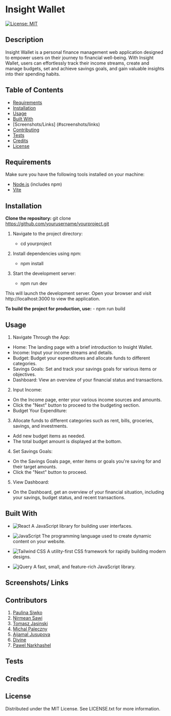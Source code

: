 <!-- # Final Project

## Application Requirements

You and your group will use everything you’ve learned to create a real-world client-side single-page application that you’ll be able to showcase to potential employers. The user story and acceptance criteria will depend on the project that you create, but your project must fulfill the following requirements:

* Must use ReactJS.

* Must use Node.

* Must have both GET and POST routes for retrieving and adding new data.

* Must deploy this application using Netlify.

* Must utilize at least two libraries, packages, or technologies that we haven't discussed.

* Must have a polished front end/UI.

* Must meet good quality coding standards (indentation, scoping, naming).

* Have a quality README (with unique name, description, technologies used, screenshot, and link to deployed application).

## Presentation Requirements

Use this [project presentation template](https://docs.google.com/presentation/d/1_u8TKy5zW5UlrVQVnyDEZ0unGI2tjQPDEpA0FNuBKAw/edit?usp=sharing) to address the following:

* Elevator pitch: a one minute description of your application.

* Concept: What is your user story? What was your motivation for development?

* Process: What were the technologies used? How were tasks and group roles broken down and assigned? What challenges did you encounter? What were your successes?

* Demo: Show your stuff!

* Directions for future development

* Links to to the deployed application and the GitHub repository -->

# Insight Wallet

[![License: MIT](https://img.shields.io/badge/License-MIT-yellow.svg)](https://opensource.org/licenses/MIT)

## Description

Insight Wallet is a personal finance management web application designed to empower users on their journey to financial well-being. With Insight Wallet, users can effortlessly track their income streams, create and manage budgets, set and achieve savings goals, and gain valuable insights into their spending habits.

## Table of Contents

- [Requirements](#installation)
- [Installation](#installation)
- [Usage](#usage)
- [Built With](#tests)
- [Screenshots/Links] (#screenshots/links)
- [Contributing](#contributing)
- [Tests](#tests)
- [Credits](#tests)
- [License](#license)

## Requirements

Make sure you have the following tools installed on your machine:

- [Node.js](https://nodejs.org/) (includes npm)
- [Vite](https://vitejs.dev/)

## Installation

**Clone the repository:**
git clone https://github.com/yourusername/yourproject.git

1. Navigate to the project directory:
    - cd yourproject

2. Install dependencies using npm:
    - npm install

3. Start the development server:
    - npm run dev

This will launch the development server. Open your browser and visit http://localhost:3000 to view the application.

**To build the project for production, use:**
    - npm run build

## Usage

1. Navigate Through the App:

- Home: The landing page with a brief introduction to Insight Wallet.
- Income: Input your income streams and details.
- Budget: Budget your expenditures and allocate funds to different categories.
- Savings Goals: Set and track your savings goals for various items or objectives.
- Dashboard: View an overview of your financial status and transactions.

2. Input Income:

- On the Income page, enter your various income sources and amounts.
- Click the "Next" button to proceed to the budgeting section.
- Budget Your Expenditure:

3. Allocate funds to different categories such as rent, bills, groceries, savings, and investments.
- Add new budget items as needed.
- The total budget amount is displayed at the bottom.

4. Set Savings Goals:
- On the Savings Goals page, enter items or goals you're saving for and their target amounts.
- Click the "Next" button to proceed.

5. View Dashboard:
- On the Dashboard, get an overview of your financial situation, including your savings, budget status, and recent transactions.


## Built With

- ![React](https://img.shields.io/badge/-React-61DAFB?style=for-the-badge&logo=react&logoColor=white) A JavaScript library for building user interfaces.

- ![JavaScript](https://img.shields.io/badge/-JavaScript-F7DF1E?style=for-the-badge&logo=javascript&logoColor=black) The programming language used to create dynamic content on your website.

- ![Tailwind CSS](https://img.shields.io/badge/-Tailwind%20CSS-38B2AC?style=for-the-badge&logo=tailwind-css&logoColor=white) A utility-first CSS framework for rapidly building modern designs.

- ![jQuery](https://img.shields.io/badge/-jQuery-0769AD?style=for-the-badge&logo=jquery&logoColor=white) A fast, small, and feature-rich JavaScript library.

## Screenshots/ Links

## Contributors

1. [Paulina Siwko](https://github.com/paulinasiwko)
2. [Nirmean Sawi](https://github.com/Nirmean)
3. [Tomasz Jasinski](https://github.com/TomixJasina)
4. [Michal Paleczny](https://github.com/MrKatrish)
5. [Aijamal Jusupova](https://github.com/Aijus2022)
6. [Divine](https://github.com/divine2192)
7. [Pawel Narkhashel](https://github.com/Narkhashel)


## Tests

## Credits

## License

Distributed under the MIT License. See LICENSE.txt for more information.
